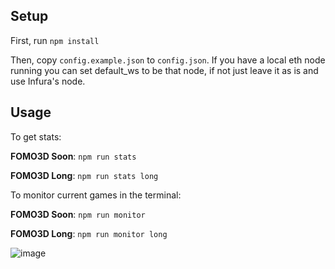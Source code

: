 ## Setup

First, run `npm install`

Then, copy `config.example.json` to `config.json`. If you have a local eth node running you can set default_ws to be that node, if not just leave it as is and use Infura's node.

## Usage

To get stats:

**FOMO3D Soon**:
`npm run stats`

**FOMO3D Long**:
`npm run stats long`

To monitor current games in the terminal:

**FOMO3D Soon**:
`npm run monitor`

**FOMO3D Long**:
`npm run monitor long`

![image](https://user-images.githubusercontent.com/6890015/43452872-cdd466ba-94b8-11e8-88c6-04cec9f342d9.png)
